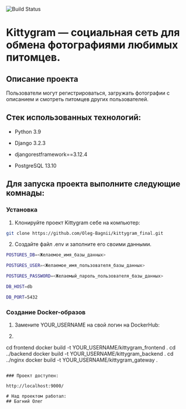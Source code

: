 ![Build Status](https://github.com/Oleg-Bagnii/kittygram_final/actions/workflows/main.yml/badge.svg)

#  Kittygram — социальная сеть для обмена фотографиями любимых питомцев.

## Описание проекта

Пользователи могут регистрироваться, загружать фотографии с описанием и смотреть питомцев других пользователей.

## Cтек использованных технологий:

- Python 3.9

- Django 3.2.3

- djangorestframework==3.12.4

- PostgreSQL 13.10

## Для запуска проекта выполните следующие комнады:

### Установка
1. Клонируйте проект Kittygram себе на компьютер:
```sh
git clone https://github.com/Oleg-Bagnii/kittygram_final.git
```
2. Создайте файл .env и заполните его своими данными.
```sh
POSTGRES_DB=<Желаемое_имя_базы_данных>

POSTGRES_USER=<Желаемое_имя_пользователя_базы_данных>

POSTGRES_PASSWORD=<Желаемый_пароль_пользователя_базы_данных>

DB_HOST=db

DB_PORT=5432
```
### Создание Docker-образов
1. Замените YOUR_USERNAME на свой логин на DockerHub:
2. ```sh
cd frontend
docker build -t YOUR_USERNAME/kittygram_frontend .
cd ../backend
docker build -t YOUR_USERNAME/kittygram_backend .
cd ../nginx
docker build -t YOUR_USERNAME/kittygram_gateway .
```

### Проект доступен:

http://localhost:9000/

# Над проектом работал:
## Багний Олег
